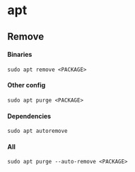 # apt
## Remove
#### Binaries
`sudo apt remove <PACKAGE>`

#### Other config
`sudo apt purge <PACKAGE>`

#### Dependencies
`sudo apt autoremove`

#### All
`sudo apt purge --auto-remove <PACKAGE>`